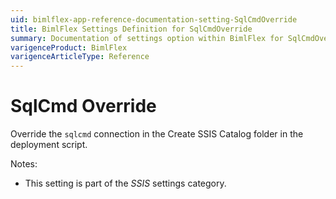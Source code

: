 ```yaml
---
uid: bimlflex-app-reference-documentation-setting-SqlCmdOverride
title: BimlFlex Settings Definition for SqlCmdOverride
summary: Documentation of settings option within BimlFlex for SqlCmdOverride
varigenceProduct: BimlFlex
varigenceArticleType: Reference
---
```


# SqlCmd Override

Override the `sqlcmd` connection in the Create SSIS Catalog folder in the deployment script.

Notes:

* This setting is part of the *SSIS* settings category.

